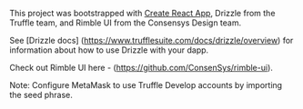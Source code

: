 This project was bootstrapped with [Create React App](https://github.com/facebook/create-react-app), Drizzle from the Truffle team, and Rimble UI from the Consensys Design team.

See [Drizzle docs] (https://www.trufflesuite.com/docs/drizzle/overview) for information about how to use Drizzle with your dapp.

Check out Rimble UI here - (https://github.com/ConsenSys/rimble-ui).

Note: Configure MetaMask to use Truffle Develop accounts by importing the seed phrase.
